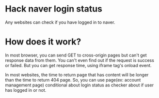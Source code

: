 
# Hack naver login status
Any websites can check if you have logged in to naver.

# How does it work?
In most browser, you can send GET to cross-origin pages but can't get response data from them.
You can't even find out if the request is success or failed.
But you can get response time, using iframe tag's onload event.

In most websites, the time to return page that has content will be longer than the time to return 404 page.
So, you can use page(ex: account management page) conditional about login status as checker about if user has logged in or not.